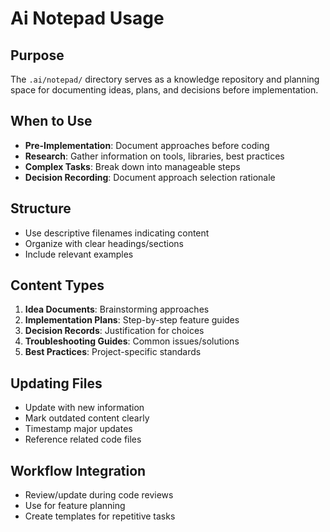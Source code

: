 # Ai Notepad Usage

## Purpose

The `.ai/notepad/` directory serves as a knowledge repository and planning space for documenting ideas, plans, and decisions before implementation.

## When to Use

- **Pre-Implementation**: Document approaches before coding
- **Research**: Gather information on tools, libraries, best practices
- **Complex Tasks**: Break down into manageable steps
- **Decision Recording**: Document approach selection rationale

## Structure

- Use descriptive filenames indicating content
- Organize with clear headings/sections
- Include relevant examples

## Content Types

1. **Idea Documents**: Brainstorming approaches
2. **Implementation Plans**: Step-by-step feature guides
3. **Decision Records**: Justification for choices
4. **Troubleshooting Guides**: Common issues/solutions
5. **Best Practices**: Project-specific standards

## Updating Files

- Update with new information
- Mark outdated content clearly
- Timestamp major updates
- Reference related code files

## Workflow Integration

- Review/update during code reviews
- Use for feature planning
- Create templates for repetitive tasks
